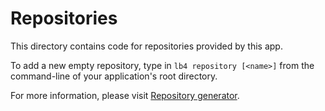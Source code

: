 # Repositories

This directory contains code for repositories provided by this app.

To add a new empty repository, type in `lb4 repository [<name>]` from the
command-line of your application's root directory.

For more information, please visit
[Repository generator](http://loopback.io/doc/en/lb4/Repository-generator.html).
